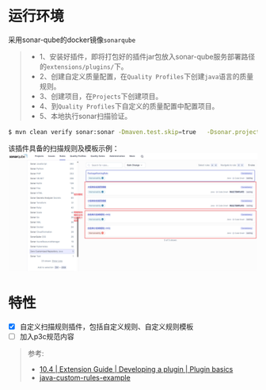 
# 运行环境
采用sonar-qube的docker镜像`sonarqube`

> - 1、安装好插件，即将打包好的插件jar包放入sonar-qube服务部署路径的`extensions/plugins/`下。
> - 2、创建自定义质量配置，在`Quality Profiles`下创建`java`语言的质量规则。
> - 3、创建项目，在`Projects`下创建项目。
> - 4、到`Quality Profiles`下自定义的质量配置中配置项目。
> - 5、本地执行sonar扫描验证。
```bash
$ mvn clean verify sonar:sonar -Dmaven.test.skip=true   -Dsonar.projectKey=test   -Dsonar.projectName='Test'   -Dsonar.host.url=http://localhost:9000   -Dsonar.token=sqp_24dd13ba0982458e9df6b53719fff92b63fc5d56
```
该插件具备的扫描规则及模板示例：
![SonarQube Rules](./docs/imgs/sonarqube_rule_repository_capture.jpg)

# 特性
 - [X] 自定义扫描规则插件，包括自定义规则、自定义规则模板
 - [ ] 加入p3c规范内容

> 参考:
> - [10.4 | Extension Guide | Developing a plugin | Plugin basics](https://docs.sonarsource.com/sonarqube/10.4/extension-guide/developing-a-plugin/plugin-basics/)
> - [java-custom-rules-example](https://github.com/SonarSource/sonar-java/blob/master/docs/CUSTOM_RULES_101.md#first-version-using-syntax-trees-and-api-basics)